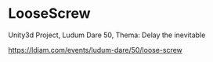 # LooseScrew
Unity3d Project, Ludum Dare 50, Thema: Delay the inevitable

https://ldjam.com/events/ludum-dare/50/loose-screw
